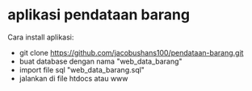 # aplikasi pendataan barang

Cara install aplikasi:
- git clone https://github.com/jacobushans100/pendataan-barang.git
- buat database dengan nama "web_data_barang"
- import file sql "web_data_barang.sql" 
- jalankan di file htdocs atau www